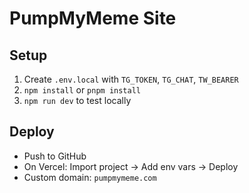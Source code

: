 # PumpMyMeme Site

## Setup
1. Create `.env.local` with `TG_TOKEN`, `TG_CHAT`, `TW_BEARER`
2. `npm install` or `pnpm install`
3. `npm run dev` to test locally

## Deploy
- Push to GitHub
- On Vercel: Import project → Add env vars → Deploy
- Custom domain: `pumpmymeme.com`
